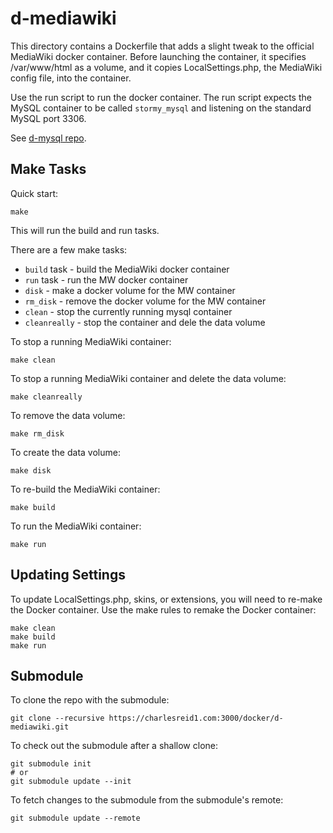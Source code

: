 # d-mediawiki

This directory contains a Dockerfile that adds a slight tweak 
to the official MediaWiki docker container. Before launching
the container, it specifies /var/www/html as a volume, and it 
copies LocalSettings.php, the MediaWiki config file, into the 
container.

Use the run script to run the docker container.
The run script expects the MySQL container to be
called `stormy_mysql` and listening on the standard
MySQL port 3306.

See [d-mysql repo](https://charlesreid1.com:3000/docker/d-mysql).

## Make Tasks

Quick start:

```
make
```

This will run the build and run tasks.

There are a few make tasks:
* `build` task - build the MediaWiki docker container
* `run` task - run the MW docker container
* `disk` - make a docker volume for the MW container
* `rm_disk` - remove the docker volume for the MW container
* `clean` - stop the currently running mysql container
* `cleanreally` - stop the container and dele the data volume

To stop a running MediaWiki container:

```
make clean
```

To stop a running MediaWiki container and delete the data volume:

```
make cleanreally
```

To remove the data volume:

```
make rm_disk
```

To create the data volume:

```
make disk
```

To re-build the MediaWiki container:

```
make build
```

To run the MediaWiki container:

```
make run
```

## Updating Settings

To update LocalSettings.php, skins, or extensions,
you will need to re-make the Docker container.
Use the make rules to remake the Docker container:

```
make clean
make build
make run
```

## Submodule

To clone the repo with the submodule:

```
git clone --recursive https://charlesreid1.com:3000/docker/d-mediawiki.git
```

To check out the submodule after a shallow clone:

```
git submodule init
# or 
git submodule update --init 
```

To fetch changes to the submodule from the submodule's remote:

```
git submodule update --remote
```


